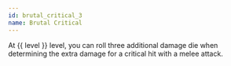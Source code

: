 ```yaml
---
id: brutal_critical_3
name: Brutal Critical
---
```

At {{ level }} level, you can roll three additional damage die when determining the extra damage for a critical hit with 
a melee attack. 